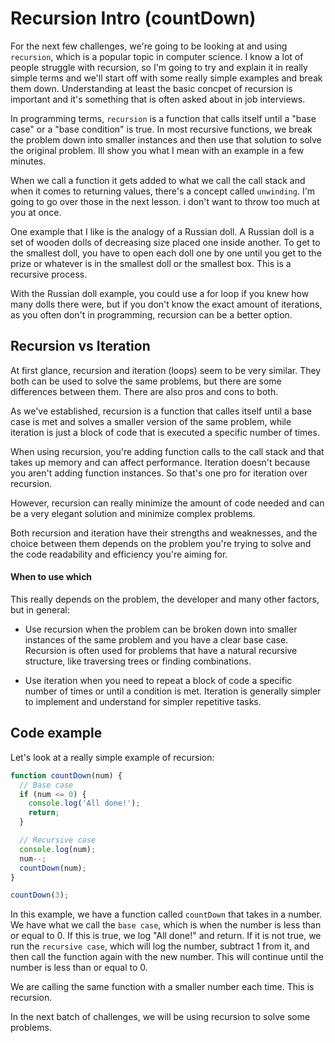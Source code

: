 # Recursion Intro (countDown)

For the next few challenges, we're going to be looking at and using `recursion`, which is a popular topic in computer science. I know a lot of people struggle with recursion, so I'm going to try and explain it in really simple terms and we'll start off with some really simple examples and break them down. Understanding at least the basic concpet of recursion is important and it's something that is often asked about in job interviews.

In programming terms, `recursion` is a function that calls itself until a "base case" or a "base condition" is true. In most recursive functions, we break the problem down into smaller instances and then use that solution to solve the original problem. Ill show you what I mean with an example in a few minutes.

When we call a function it gets added to what we call the call stack and when it comes to returning values, there's a concept called `unwinding`. I'm going to go over those in the next lesson. i don't want to throw too much at you at once.

One example that I like is the analogy of a Russian doll. A Russian doll is a set of wooden dolls of decreasing size placed one inside another. To get to the smallest doll, you have to open each doll one by one until you get to the prize or whatever is in the smallest doll or the smallest box. This is a recursive process.

With the Russian doll example, you could use a for loop if you knew how many dolls there were, but if you don't know the exact amount of iterations, as you often don't in programming, recursion can be a better option.

## Recursion vs Iteration

At first glance, recursion and iteration (loops) seem to be very similar. They both can be used to solve the same problems, but there are some differences between them. There are also pros and cons to both.

As we've established, recursion  is a function that calles itself until a base case is met and solves a smaller version of the same problem, while iteration is just a block of code that is executed a specific number of times.

When using recursion, you're adding function calls to the call stack and that takes up memory and can affect performance. Iteration doesn't because you aren't adding function instances. So that's one pro for iteration over recursion.

However, recursion can really minimize the amount of code needed and can be a very elegant solution and minimize complex problems.

Both recursion and iteration have their strengths and weaknesses, and the choice between them depends on the problem you're trying to solve and the code readability and efficiency you're aiming for.

#### When to use which

This really depends on the problem, the developer and many other factors, but in general:

- Use recursion when the problem can be broken down into smaller instances of the same problem and you have a clear base case. Recursion is often used for problems that have a natural recursive structure, like traversing trees or finding combinations.

- Use iteration when you need to repeat a block of code a specific number of times or until a condition is met. Iteration is generally simpler to implement and understand for simpler repetitive tasks.

## Code example

Let's look at a really simple example of recursion:

```js
function countDown(num) {
  // Base case
  if (num <= 0) {
    console.log('All done!');
    return;
  }

  // Recursive case
  console.log(num);
  num--;
  countDown(num);
}

countDown(3);
```

In this example, we have a function called `countDown` that takes in a number. We have what we call the `base case`, which is when the number is less than or equal to 0. If this is true, we log "All done!" and return. If it is not true, we run the `recursive case`, which will log the number, subtract 1 from it, and then call the function again with the new number. This will continue until the number is less than or equal to 0.

We are calling the same function with a smaller number each time. This is recursion.



In the next batch of challenges, we will be using recursion to solve some problems.
